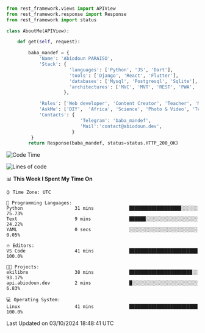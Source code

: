 ###
```python
from rest_framework.views import APIView
from rest_framework.response import Response
from rest_framework import status

class AboutMe(APIView):

    def get(self, request):

        baba_mandef = {
            'Name': 'Abiodoun PARAISO',
            'Stack': {
                       'languages': ['Python', 'JS', 'Dart'],
                       'tools': ['Django', 'React', 'Flutter'],
                       'databases': ['Mysql', 'Postgresql', 'Sqlite'],
                       'architectures': ['MVC', 'MVT', 'REST', 'PWA', 'SPA', 'MicroServices']
                     },

            'Roles': ['Web developer', 'Content Creator', 'Teacher', 'Mentor'],
            'AskMe': ['DIY',  'Africa', 'Science', 'Photo & Video', 'Tech'],
            'Contacts': {
                           'Telegram': 'baba_mandef',
                           'Mail':'contact@abiodoun.dev',
                        }
         }
        return Response(baba_mandef, status=status.HTTP_200_OK)

```                    

<!--START_SECTION:waka-->
![Code Time](http://img.shields.io/badge/Code%20Time-1%2C150%20hrs%2058%20mins-blue)

![Lines of code](https://img.shields.io/badge/From%20Hello%20World%20I%27ve%20Written-420%20Thousand%20lines%20of%20code-blue)

📊 **This Week I Spent My Time On** 

```text
⌚︎ Time Zone: UTC

💬 Programming Languages: 
Python                   31 mins             ███████████████████░░░░░░   75.73% 
Text                     9 mins              ██████░░░░░░░░░░░░░░░░░░░   24.22% 
YAML                     0 secs              ░░░░░░░░░░░░░░░░░░░░░░░░░   0.05%

🔥 Editors: 
VS Code                  41 mins             █████████████████████████   100.0%

🐱‍💻 Projects: 
ekilibre                 38 mins             ███████████████████████░░   93.17% 
api.abiodoun.dev         2 mins              █░░░░░░░░░░░░░░░░░░░░░░░░   6.83%

💻 Operating System: 
Linux                    41 mins             █████████████████████████   100.0%

```


 Last Updated on 03/10/2024 18:48:41 UTC
<!--END_SECTION:waka-->
